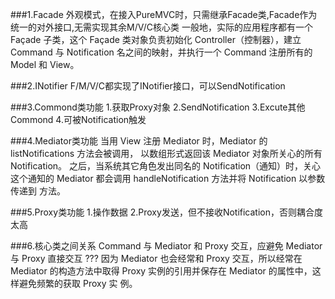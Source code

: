 ###1.Facade
外观模式，在接入PureMVC时，只需继承Facade类,Facade作为统一的对外接口,无需实现其余M/V/C核心类
一般地，实际的应用程序都有一个 Façade 子类，这个 Façade 类对象负责初始化 Controller（控制器），建立 Command 与 Notification 名之间的映射，并执行一个 Command 注册所有的 Model 和 View。

###2.INotifier
F/M/V/C都实现了INotifier接口，可以SendNotification

###3.Commond类功能
1.获取Proxy对象
2.SendNotification
3.Excute其他Commond
4.可被Notification触发

###4.Mediator类功能
当用 View 注册 Mediator 时，Mediator 的 listNotifications 方法会被调用，
以数组形式返回该 Mediator 对象所关心的所有 Notification。
之后，当系统其它角色发出同名的 Notification（通知）时，关心这个通知的
Mediator 都会调用 handleNotification 方法并将 Notification 以参数传递到
方法。

###5.Proxy类功能
1.操作数据
2.Proxy发送，但不接收Notification，否则耦合度太高 

###6.核心类之间关系
Command 与 Mediator 和 Proxy 交互，应避免 Mediator 与 Proxy 直接交互 ???
因为 Mediator 也会经常和 Proxy 交互，所以经常在 Mediator 的构造方法中取得
Proxy 实例的引用并保存在 Mediator 的属性中，这样避免频繁的获取 Proxy 实
例。